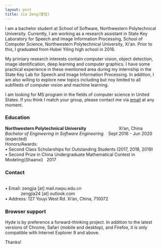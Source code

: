 ```yaml
---
layout: post
title: Jia Zeng(曾佳)
---
```

 
I am a bachelor student at School of Software, Northwestern Polytechnical University. Currently, I am working as a research assistant in State Key Laboratory for Speech and Image Information Processing, School of Computer Science, Northwestern Polytechnical University, Xi'an. Prior to this, I graduated from Hubei Yiling high school in 2016.

My primiary research interests contain computer vision, object detection, image identification, deep learning and computer graphics. I have some practical experience in these mentioned area during my internship in the State Key Lab for Speech and Image Information Processing. In addition, I am also willing to explore new topics including but noy limited to all subfileds of computer vision and machine learning.

I am looking for MS program in the fields of computer science in United States. If you think I match your group, please contact me via [email](zengjia@mail.nwpu.edu.cn) at any moment.

### Education
**Northwestern Polytechnical University**&nbsp;&nbsp;&nbsp;&nbsp;&nbsp;&nbsp;&nbsp;&nbsp;&nbsp;&nbsp;&nbsp;&nbsp;&nbsp;&nbsp;&nbsp;&nbsp;&nbsp;&nbsp;&nbsp;&nbsp;&nbsp;&nbsp;&nbsp;&nbsp;&nbsp;&nbsp;&nbsp;Xi’an, China
<br>*Bachelor of Engineering in Software Engineering* &nbsp;&nbsp;&nbsp;Sept 2016 - Jun 2020 (expected)
<br>Honors/Awards:
<br>• Second Class Scholarships for Outstanding Students (2017, 2018, 2019)
<br>• Second Prize in China Undergraduate Mathematical Contest in Modeling(Shaanxi)&nbsp;&nbsp;&nbsp;2017


### Contact
<br>• Email: zengjia [at] mail.nwpu.edu.cn
<br>&nbsp;&nbsp;&nbsp;&nbsp;&nbsp;&nbsp;&nbsp;&nbsp;&nbsp;&nbsp;&nbsp;&nbsp;&nbsp;zengjia24 [at] outlook.com
<br>• Address: 127 Youyi West Rd. Xi’an, China, 710072



### Browser support

Hyde is by preference a forward-thinking project. In addition to the latest versions of Chrome, Safari (mobile and desktop), and Firefox, it is only compatible with Internet Explorer 9 and above.


Thanks!

